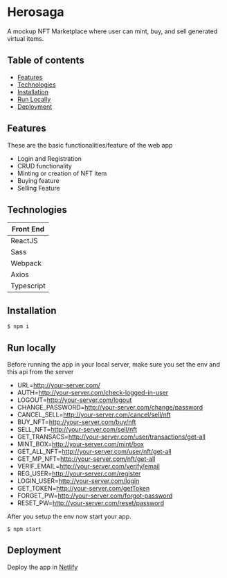 # Herosaga
A mockup NFT Marketplace where user can mint, buy, and sell generated virtual items.

## Table of contents
* [Features](#features)
* [Technologies](#technologies)
* [Installation](#installation)
* [Run Locally](#run_local)
* [Deployment](#deployment)

## Features
These are the basic functionalities/feature of the web app
* Login and Registration
* CRUD functionality
* Minting or creation of NFT item
* Buying feature
* Selling Feature

## Technologies
|  Front End   |
| ------------|
| ReactJS     |
| Sass        |
| Webpack     | 
| Axios       | 
| Typescript  | 

## Installation
```
$ npm i
```

## Run locally
Before running the app in your local server, make sure you set the env and this api from the server

* URL=http://your-server.com/
* AUTH=http://your-server.com/check-logged-in-user
* LOGOUT=http://your-server.com/logout
* CHANGE_PASSWORD=http://your-server.com/change/password
* CANCEL_SELL=http://your-server.com/cancel/sell/nft
* BUY_NFT=http://your-server.com/buy/nft
* SELL_NFT=http://your-server.com/sell/nft
* GET_TRANSACS=http://your-server.com/user/transactions/get-all
* MINT_BOX=http://your-server.com/mint/box
* GET_ALL_NFT=http://your-server.com/user/nft/get-all
* GET_MP_NFT=http://your-server.com/nft/get-all
* VERIF_EMAIL=http://your-server.com/verify/email
* REG_USER=http://your-server.com/register
* LOGIN_USER=http://your-server.com/login
* GET_TOKEN=http://your-server.com/getToken
* FORGET_PW=http://your-server.com/forgot-password
* RESET_PW=http://your-server.com/reset/password

After you setup the env now start your app.
```
$ npm start
```

## Deployment
Deploy the app in [Netlify](https://www.netlify.com/)




